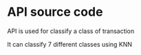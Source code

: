 # API source code
API is used for classify a class of transaction

It can classify 7 different classes using KNN